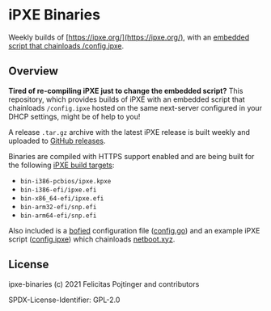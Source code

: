 # iPXE Binaries

Weekly builds of [https://ipxe.org/](https://ipxe.org/), with an [embedded script that chainloads /config.ipxe](./downstream/init.ipxe).

## Overview

**Tired of re-compiling iPXE just to change the embedded script?** This repository, which provides builds of iPXE with an embedded script that chainloads `/config.ipxe` hosted on the same next-server configured in your DHCP settings, might be of help to you!

A release `.tar.gz` archive with the latest iPXE release is built weekly and uploaded to [GitHub releases](https://github.com/andrew-stclair/ipxe-binaries/releases).

Binaries are compiled with HTTPS support enabled and are being built for the following [iPXE build targets](https://ipxe.org/appnote/buildtargets):

- `bin-i386-pcbios/ipxe.kpxe`
- `bin-i386-efi/ipxe.efi`
- `bin-x86_64-efi/ipxe.efi`
- `bin-arm32-efi/snp.efi`
- `bin-arm64-efi/snp.efi`

Also included is a [bofied](https://github.com/andrew-stclair/bofied) configuration file ([config.go](./downstream/config.go)) and an example iPXE script ([config.ipxe](./downstream/config.ipxe)) which chainloads [netboot.xyz](https://netboot.xyz/).

## License

ipxe-binaries (c) 2021 Felicitas Pojtinger and contributors

SPDX-License-Identifier: GPL-2.0
